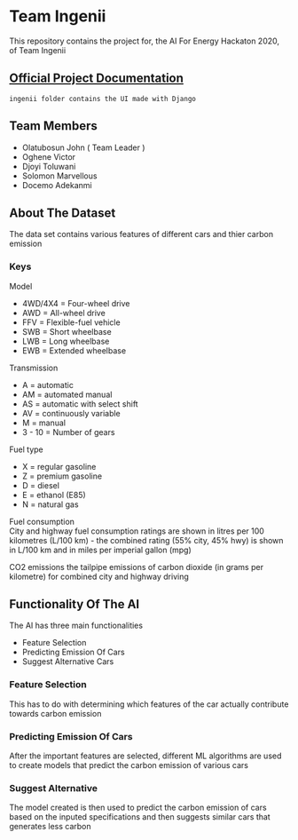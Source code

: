 # Team Ingenii

This repository contains the project for, the AI For Energy Hackaton 2020, of Team Ingenii

## [Official Project Documentation](https://drive.google.com/file/d/1PK_7uUS_KQb-udFKvXjJnC-qv9JaMbyi/view?usp=sharing)

```
ingenii folder contains the UI made with Django
```


## Team Members
- Olatubosun John ( Team Leader )
- Oghene Victor
- Djoyi Toluwani
- Solomon Marvellous
- Docemo Adekanmi

## About The Dataset
The data set contains various features of different cars and thier carbon emission

### Keys

Model	
- 4WD/4X4 = Four-wheel drive
- AWD = All-wheel drive
- FFV = Flexible-fuel vehicle
- SWB = Short wheelbase
- LWB = Long wheelbase
- EWB = Extended wheelbase

Transmission	
- A = automatic
- AM = automated manual
- AS = automatic with select shift
- AV = continuously variable
- M = manual
- 3 - 10 = Number of gears

Fuel type	
- X = regular gasoline
- Z = premium gasoline
- D = diesel
- E = ethanol (E85)
- N = natural gas

Fuel consumption	
City and highway fuel consumption ratings are shown in litres per 100 kilometres (L/100 km) - the combined rating (55% city, 45% hwy) is shown in L/100 km and in miles per imperial gallon (mpg)

CO2 emissions	the tailpipe emissions of carbon dioxide (in grams per kilometre) for combined city and highway driving

## Functionality Of The AI

The AI has three main functionalities
- Feature Selection
- Predicting Emission Of Cars
- Suggest Alternative Cars

### Feature Selection
This has to do with determining which features of the car actually contribute towards carbon emission

### Predicting Emission Of Cars
After the important features are selected, different ML algorithms are used to create models that predict the carbon emission of various cars

### Suggest Alternative 
The model created is then used to predict the carbon emission of cars based on the inputed specifications and then suggests similar cars that generates less carbon




